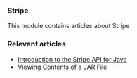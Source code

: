 ### Stripe 

This module contains articles about Stripe

### Relevant articles

- [Introduction to the Stripe API for Java](https://www.surya.com/java-stripe-api)
- [Viewing Contents of a JAR File](https://www.surya.com/java-view-jar-contents)
